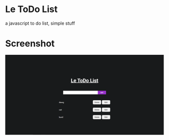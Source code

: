 # Le ToDo List

a javascript to do list, simple stuff

# Screenshot
![Screenshot of the app](/assets/todo-app.png)